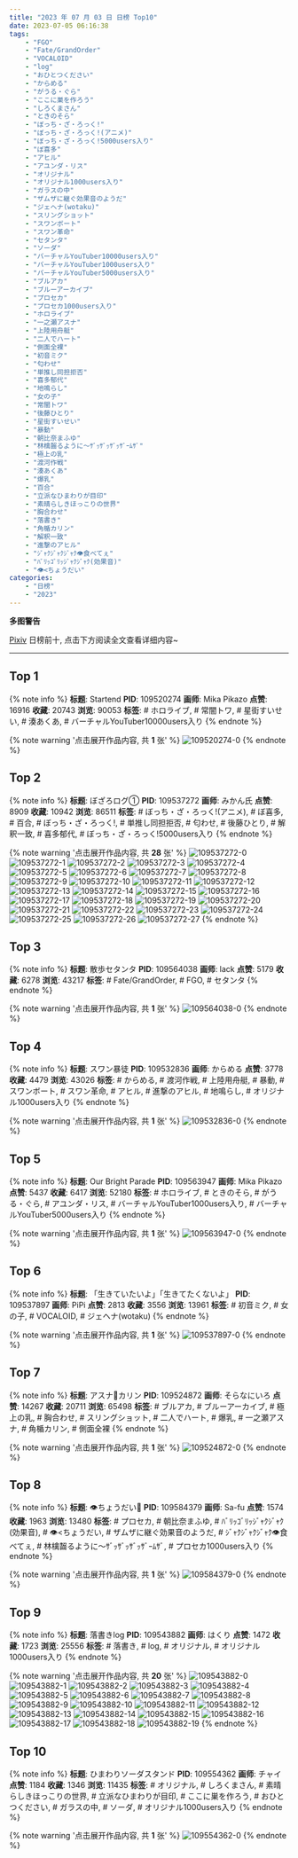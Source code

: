 ```yaml
---
title: "2023 年 07 月 03 日 日榜 Top10"
date: 2023-07-05 06:16:38
tags:
    - "FGO"
    - "Fate/GrandOrder"
    - "VOCALOID"
    - "log"
    - "おひとつください"
    - "からめる"
    - "がうる・ぐら"
    - "ここに巣を作ろう"
    - "しろくまさん"
    - "ときのそら"
    - "ぼっち・ざ・ろっく!"
    - "ぼっち・ざ・ろっく!(アニメ)"
    - "ぼっち・ざ・ろっく!5000users入り"
    - "ぼ喜多"
    - "アヒル"
    - "アユンダ・リス"
    - "オリジナル"
    - "オリジナル1000users入り"
    - "ガラスの中"
    - "ザムザに継ぐ効果音のようだ"
    - "ジェヘナ(wotaku)"
    - "スリングショット"
    - "スワンボート"
    - "スワン革命"
    - "セタンタ"
    - "ソーダ"
    - "バーチャルYouTuber10000users入り"
    - "バーチャルYouTuber1000users入り"
    - "バーチャルYouTuber5000users入り"
    - "ブルアカ"
    - "ブルーアーカイブ"
    - "プロセカ"
    - "プロセカ1000users入り"
    - "ホロライブ"
    - "一之瀬アスナ"
    - "上陸用舟艇"
    - "二人でハート"
    - "側面全裸"
    - "初音ミク"
    - "匂わせ"
    - "単推し同担拒否"
    - "喜多郁代"
    - "地鳴らし"
    - "女の子"
    - "常闇トワ"
    - "後藤ひとり"
    - "星街すいせい"
    - "暴動"
    - "朝比奈まふゆ"
    - "林檎齧るように〜ｻﾞｯｻﾞｯｻﾞｯｻﾞｰﾑｻﾞ"
    - "極上の乳"
    - "渡河作戦"
    - "湊あくあ"
    - "爆乳"
    - "百合"
    - "立派なひまわりが目印"
    - "素晴らしきほっこりの世界"
    - "胸合わせ"
    - "落書き"
    - "角楯カリン"
    - "解釈一致"
    - "進撃のアヒル"
    - "ｼﾞｬｸｼﾞｬｸｼﾞｬｸ👁️食べてぇ"
    - "ﾊﾞﾘｯｺﾞﾘｯｼﾞｬｸｼﾞｬｸ(効果音)"
    - "👁<ちょうだい"
categories:
    - "日榜"
    - "2023"
---
```


<i class="fa fa-triangle-exclamation"></i>**多图警告**<i class="fa fa-triangle-exclamation"></i>

[Pixiv](https://www.pixiv.net/) 日榜前十, 点击下方阅读全文查看详细内容~

<!-- more -->

---

## Top 1

{% note info %}
**标题**: Startend
**PID**: 109520274 **画师**: Mika Pikazo
**点赞**: 16916 **收藏**: 20743 **浏览**: 90053
**标签**: # ホロライブ, # 常闇トワ, # 星街すいせい, # 湊あくあ, # バーチャルYouTuber10000users入り
{% endnote %}

{% note warning '点击展开作品内容, 共 **1** 张' %}
![109520274-0](https://i.pixiv.re/img-original/img/2023/07/02/00/00/01/109520274_p0.png)
{% endnote %}

## Top 2

{% note info %}
**标题**: ぼざろログ①
**PID**: 109537272 **画师**: みかん氏
**点赞**: 8909 **收藏**: 10942 **浏览**: 86511
**标签**: # ぼっち・ざ・ろっく!(アニメ), # ぼ喜多, # 百合, # ぼっち・ざ・ろっく!, # 単推し同担拒否, # 匂わせ, # 後藤ひとり, # 解釈一致, # 喜多郁代, # ぼっち・ざ・ろっく!5000users入り
{% endnote %}

{% note warning '点击展开作品内容, 共 **28** 张' %}
![109537272-0](https://i.pixiv.re/img-original/img/2023/07/02/12/34/57/109537272_p0.jpg)
![109537272-1](https://i.pixiv.re/img-original/img/2023/07/02/12/34/57/109537272_p1.jpg)
![109537272-2](https://i.pixiv.re/img-original/img/2023/07/02/12/34/57/109537272_p2.jpg)
![109537272-3](https://i.pixiv.re/img-original/img/2023/07/02/12/34/57/109537272_p3.jpg)
![109537272-4](https://i.pixiv.re/img-original/img/2023/07/02/12/34/57/109537272_p4.jpg)
![109537272-5](https://i.pixiv.re/img-original/img/2023/07/02/12/34/57/109537272_p5.jpg)
![109537272-6](https://i.pixiv.re/img-original/img/2023/07/02/12/34/57/109537272_p6.jpg)
![109537272-7](https://i.pixiv.re/img-original/img/2023/07/02/12/34/57/109537272_p7.jpg)
![109537272-8](https://i.pixiv.re/img-original/img/2023/07/02/12/34/57/109537272_p8.jpg)
![109537272-9](https://i.pixiv.re/img-original/img/2023/07/02/12/34/57/109537272_p9.jpg)
![109537272-10](https://i.pixiv.re/img-original/img/2023/07/02/12/34/57/109537272_p10.jpg)
![109537272-11](https://i.pixiv.re/img-original/img/2023/07/02/12/34/57/109537272_p11.jpg)
![109537272-12](https://i.pixiv.re/img-original/img/2023/07/02/12/34/57/109537272_p12.jpg)
![109537272-13](https://i.pixiv.re/img-original/img/2023/07/02/12/34/57/109537272_p13.jpg)
![109537272-14](https://i.pixiv.re/img-original/img/2023/07/02/12/34/57/109537272_p14.jpg)
![109537272-15](https://i.pixiv.re/img-original/img/2023/07/02/12/34/57/109537272_p15.jpg)
![109537272-16](https://i.pixiv.re/img-original/img/2023/07/02/12/34/57/109537272_p16.jpg)
![109537272-17](https://i.pixiv.re/img-original/img/2023/07/02/12/34/57/109537272_p17.jpg)
![109537272-18](https://i.pixiv.re/img-original/img/2023/07/02/12/34/57/109537272_p18.jpg)
![109537272-19](https://i.pixiv.re/img-original/img/2023/07/02/12/34/57/109537272_p19.jpg)
![109537272-20](https://i.pixiv.re/img-original/img/2023/07/02/12/34/57/109537272_p20.jpg)
![109537272-21](https://i.pixiv.re/img-original/img/2023/07/02/12/34/57/109537272_p21.jpg)
![109537272-22](https://i.pixiv.re/img-original/img/2023/07/02/12/34/57/109537272_p22.jpg)
![109537272-23](https://i.pixiv.re/img-original/img/2023/07/02/12/34/57/109537272_p23.jpg)
![109537272-24](https://i.pixiv.re/img-original/img/2023/07/02/12/34/57/109537272_p24.jpg)
![109537272-25](https://i.pixiv.re/img-original/img/2023/07/02/12/34/57/109537272_p25.jpg)
![109537272-26](https://i.pixiv.re/img-original/img/2023/07/02/12/34/57/109537272_p26.jpg)
![109537272-27](https://i.pixiv.re/img-original/img/2023/07/02/12/34/57/109537272_p27.jpg)
{% endnote %}

## Top 3

{% note info %}
**标题**: 散歩セタンタ
**PID**: 109564038 **画师**: lack
**点赞**: 5179 **收藏**: 6278 **浏览**: 43217
**标签**: # Fate/GrandOrder, # FGO, # セタンタ
{% endnote %}

{% note warning '点击展开作品内容, 共 **1** 张' %}
![109564038-0](https://i.pixiv.re/img-original/img/2023/07/03/00/00/27/109564038_p0.jpg)
{% endnote %}

## Top 4

{% note info %}
**标题**: スワン暴徒
**PID**: 109532836 **画师**: からめる
**点赞**: 3778 **收藏**: 4479 **浏览**: 43026
**标签**: # からめる, # 渡河作戦, # 上陸用舟艇, # 暴動, # スワンボート, # スワン革命, # アヒル, # 進撃のアヒル, # 地鳴らし, # オリジナル1000users入り
{% endnote %}

{% note warning '点击展开作品内容, 共 **1** 张' %}
![109532836-0](https://i.pixiv.re/img-original/img/2023/07/02/10/16/28/109532836_p0.png)
{% endnote %}

## Top 5

{% note info %}
**标题**: Our Bright Parade
**PID**: 109563947 **画师**: Mika Pikazo
**点赞**: 5437 **收藏**: 6417 **浏览**: 52180
**标签**: # ホロライブ, # ときのそら, # がうる・ぐら, # アユンダ・リス, # バーチャルYouTuber1000users入り, # バーチャルYouTuber5000users入り
{% endnote %}

{% note warning '点击展开作品内容, 共 **1** 张' %}
![109563947-0](https://i.pixiv.re/img-original/img/2023/07/03/00/00/03/109563947_p0.png)
{% endnote %}

## Top 6

{% note info %}
**标题**: 「生きていたいよ」「生きてたくないよ」
**PID**: 109537897 **画师**: PiPi
**点赞**: 2813 **收藏**: 3556 **浏览**: 13961
**标签**: # 初音ミク, # 女の子, # VOCALOID, # ジェヘナ(wotaku)
{% endnote %}

{% note warning '点击展开作品内容, 共 **1** 张' %}
![109537897-0](https://i.pixiv.re/img-original/img/2023/07/02/12/54/26/109537897_p0.png)
{% endnote %}

## Top 7

{% note info %}
**标题**: アスナ💖カリン
**PID**: 109524872 **画师**: そらなにいろ
**点赞**: 14267 **收藏**: 20711 **浏览**: 65498
**标签**: # ブルアカ, # ブルーアーカイブ, # 極上の乳, # 胸合わせ, # スリングショット, # 二人でハート, # 爆乳, # 一之瀬アスナ, # 角楯カリン, # 側面全裸
{% endnote %}

{% note warning '点击展开作品内容, 共 **1** 张' %}
![109524872-0](https://i.pixiv.re/img-original/img/2023/07/02/02/26/46/109524872_p0.png)
{% endnote %}

## Top 8

{% note info %}
**标题**: 👁ちょうだい🍎
**PID**: 109584379 **画师**: Sa-fu
**点赞**: 1574 **收藏**: 1963 **浏览**: 13480
**标签**: # プロセカ, # 朝比奈まふゆ, # ﾊﾞﾘｯｺﾞﾘｯｼﾞｬｸｼﾞｬｸ(効果音), # 👁<ちょうだい, # ザムザに継ぐ効果音のようだ, # ｼﾞｬｸｼﾞｬｸｼﾞｬｸ👁️食べてぇ, # 林檎齧るように〜ｻﾞｯｻﾞｯｻﾞｯｻﾞｰﾑｻﾞ, # プロセカ1000users入り
{% endnote %}

{% note warning '点击展开作品内容, 共 **1** 张' %}
![109584379-0](https://i.pixiv.re/img-original/img/2023/07/03/18/34/39/109584379_p0.jpg)
{% endnote %}

## Top 9

{% note info %}
**标题**: 落書きlog
**PID**: 109543882 **画师**: はくり
**点赞**: 1472 **收藏**: 1723 **浏览**: 25556
**标签**: # 落書き, # log, # オリジナル, # オリジナル1000users入り
{% endnote %}

{% note warning '点击展开作品内容, 共 **20** 张' %}
![109543882-0](https://i.pixiv.re/img-original/img/2023/07/02/15/56/26/109543882_p0.jpg)
![109543882-1](https://i.pixiv.re/img-original/img/2023/07/02/15/56/26/109543882_p1.jpg)
![109543882-2](https://i.pixiv.re/img-original/img/2023/07/02/15/56/26/109543882_p2.jpg)
![109543882-3](https://i.pixiv.re/img-original/img/2023/07/02/15/56/26/109543882_p3.jpg)
![109543882-4](https://i.pixiv.re/img-original/img/2023/07/02/15/56/26/109543882_p4.jpg)
![109543882-5](https://i.pixiv.re/img-original/img/2023/07/02/15/56/26/109543882_p5.jpg)
![109543882-6](https://i.pixiv.re/img-original/img/2023/07/02/15/56/26/109543882_p6.jpg)
![109543882-7](https://i.pixiv.re/img-original/img/2023/07/02/15/56/26/109543882_p7.jpg)
![109543882-8](https://i.pixiv.re/img-original/img/2023/07/02/15/56/26/109543882_p8.jpg)
![109543882-9](https://i.pixiv.re/img-original/img/2023/07/02/15/56/26/109543882_p9.jpg)
![109543882-10](https://i.pixiv.re/img-original/img/2023/07/02/15/56/26/109543882_p10.jpg)
![109543882-11](https://i.pixiv.re/img-original/img/2023/07/02/15/56/26/109543882_p11.jpg)
![109543882-12](https://i.pixiv.re/img-original/img/2023/07/02/15/56/26/109543882_p12.jpg)
![109543882-13](https://i.pixiv.re/img-original/img/2023/07/02/15/56/26/109543882_p13.jpg)
![109543882-14](https://i.pixiv.re/img-original/img/2023/07/02/15/56/26/109543882_p14.jpg)
![109543882-15](https://i.pixiv.re/img-original/img/2023/07/02/15/56/26/109543882_p15.jpg)
![109543882-16](https://i.pixiv.re/img-original/img/2023/07/02/15/56/26/109543882_p16.jpg)
![109543882-17](https://i.pixiv.re/img-original/img/2023/07/02/15/56/26/109543882_p17.jpg)
![109543882-18](https://i.pixiv.re/img-original/img/2023/07/02/15/56/26/109543882_p18.jpg)
![109543882-19](https://i.pixiv.re/img-original/img/2023/07/02/15/56/26/109543882_p19.jpg)
{% endnote %}

## Top 10

{% note info %}
**标题**: ひまわりソーダスタンド
**PID**: 109554362 **画师**: チャイ
**点赞**: 1184 **收藏**: 1346 **浏览**: 11435
**标签**: # オリジナル, # しろくまさん, # 素晴らしきほっこりの世界, # 立派なひまわりが目印, # ここに巣を作ろう, # おひとつください, # ガラスの中, # ソーダ, # オリジナル1000users入り
{% endnote %}

{% note warning '点击展开作品内容, 共 **1** 张' %}
![109554362-0](https://i.pixiv.re/img-original/img/2023/07/02/20/30/02/109554362_p0.png)
{% endnote %}
